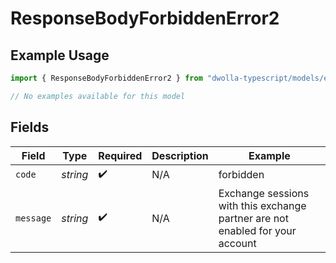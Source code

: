 # ResponseBodyForbiddenError2

## Example Usage

```typescript
import { ResponseBodyForbiddenError2 } from "dwolla-typescript/models/errors";

// No examples available for this model
```

## Fields

| Field                                                                         | Type                                                                          | Required                                                                      | Description                                                                   | Example                                                                       |
| ----------------------------------------------------------------------------- | ----------------------------------------------------------------------------- | ----------------------------------------------------------------------------- | ----------------------------------------------------------------------------- | ----------------------------------------------------------------------------- |
| `code`                                                                        | *string*                                                                      | :heavy_check_mark:                                                            | N/A                                                                           | forbidden                                                                     |
| `message`                                                                     | *string*                                                                      | :heavy_check_mark:                                                            | N/A                                                                           | Exchange sessions with this exchange partner are not enabled for your account |
